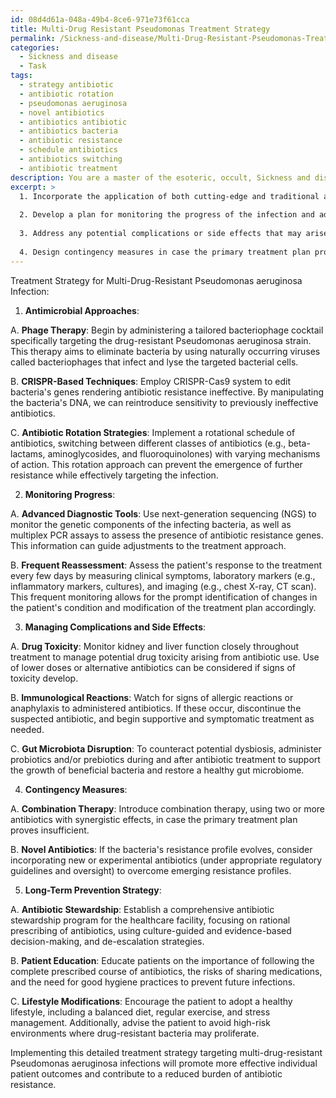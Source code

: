 ```yaml
---
id: 08d4d61a-048a-49b4-8ce6-971e73f61cca
title: Multi-Drug Resistant Pseudomonas Treatment Strategy
permalink: /Sickness-and-disease/Multi-Drug-Resistant-Pseudomonas-Treatment-Strategy/
categories:
  - Sickness and disease
  - Task
tags:
  - strategy antibiotic
  - antibiotic rotation
  - pseudomonas aeruginosa
  - novel antibiotics
  - antibiotics antibiotic
  - antibiotics bacteria
  - antibiotic resistance
  - schedule antibiotics
  - antibiotics switching
  - antibiotic treatment
description: You are a master of the esoteric, occult, Sickness and disease, you complete tasks to the absolute best of your ability, no matter if you think you were not trained to do the task specifically, you will attempt to do it anyways, since you have performed the tasks you are given with great mastery, accuracy, and deep understanding of what is requested. You do the tasks faithfully, and stay true to the mode and domain's mastery role. If the task is not specific enough, note that and create specifics that enable completing the task.
excerpt: >
  1. Incorporate the application of both cutting-edge and traditional antimicrobial approaches, such as phage therapy, CRISPR-based techniques, and antibiotic rotation strategies.
  
  2. Develop a plan for monitoring the progress of the infection and adjusting the treatment accordingly, utilizing advanced diagnostic tools and frequent reassessment of the patient's response.
  
  3. Address any potential complications or side effects that may arise as a result of the selected therapies, including drug toxicity, immunological reactions, and disruptions to the patient's gut microbiota.
  
  4. Design contingency measures in case the primary treatment plan proves insufficient or exacerbates the patient's condition.
---
```


Treatment Strategy for Multi-Drug-Resistant Pseudomonas aeruginosa Infection:

1. **Antimicrobial Approaches**:

A. **Phage Therapy**: Begin by administering a tailored bacteriophage cocktail specifically targeting the drug-resistant Pseudomonas aeruginosa strain. This therapy aims to eliminate bacteria by using naturally occurring viruses called bacteriophages that infect and lyse the targeted bacterial cells.

B. **CRISPR-Based Techniques**: Employ CRISPR-Cas9 system to edit bacteria's genes rendering antibiotic resistance ineffective. By manipulating the bacteria's DNA, we can reintroduce sensitivity to previously ineffective antibiotics.

C. **Antibiotic Rotation Strategies**: Implement a rotational schedule of antibiotics, switching between different classes of antibiotics (e.g., beta-lactams, aminoglycosides, and fluoroquinolones) with varying mechanisms of action. This rotation approach can prevent the emergence of further resistance while effectively targeting the infection.

2. **Monitoring Progress**:

A. **Advanced Diagnostic Tools**: Use next-generation sequencing (NGS) to monitor the genetic components of the infecting bacteria, as well as multiplex PCR assays to assess the presence of antibiotic resistance genes. This information can guide adjustments to the treatment approach.

B. **Frequent Reassessment**: Assess the patient's response to the treatment every few days by measuring clinical symptoms, laboratory markers (e.g., inflammatory markers, cultures), and imaging (e.g., chest X-ray, CT scan). This frequent monitoring allows for the prompt identification of changes in the patient's condition and modification of the treatment plan accordingly.

3. **Managing Complications and Side Effects**:

A. **Drug Toxicity**: Monitor kidney and liver function closely throughout treatment to manage potential drug toxicity arising from antibiotic use. Use of lower doses or alternative antibiotics can be considered if signs of toxicity develop.

B. **Immunological Reactions**: Watch for signs of allergic reactions or anaphylaxis to administered antibiotics. If these occur, discontinue the suspected antibiotic, and begin supportive and symptomatic treatment as needed.

C. **Gut Microbiota Disruption**: To counteract potential dysbiosis, administer probiotics and/or prebiotics during and after antibiotic treatment to support the growth of beneficial bacteria and restore a healthy gut microbiome.

4. **Contingency Measures**:

A. **Combination Therapy**: Introduce combination therapy, using two or more antibiotics with synergistic effects, in case the primary treatment plan proves insufficient.

B. **Novel Antibiotics**: If the bacteria's resistance profile evolves, consider incorporating new or experimental antibiotics (under appropriate regulatory guidelines and oversight) to overcome emerging resistance profiles.

5. **Long-Term Prevention Strategy**:

A. **Antibiotic Stewardship**: Establish a comprehensive antibiotic stewardship program for the healthcare facility, focusing on rational prescribing of antibiotics, using culture-guided and evidence-based decision-making, and de-escalation strategies.

B. **Patient Education**: Educate patients on the importance of following the complete prescribed course of antibiotics, the risks of sharing medications, and the need for good hygiene practices to prevent future infections.

C. **Lifestyle Modifications**: Encourage the patient to adopt a healthy lifestyle, including a balanced diet, regular exercise, and stress management. Additionally, advise the patient to avoid high-risk environments where drug-resistant bacteria may proliferate.

Implementing this detailed treatment strategy targeting multi-drug-resistant Pseudomonas aeruginosa infections will promote more effective individual patient outcomes and contribute to a reduced burden of antibiotic resistance.
